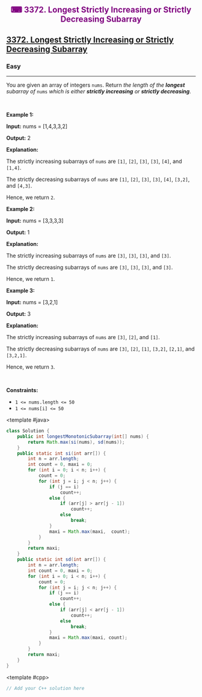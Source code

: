 <div align = "center">
<h style = "margin-bottom: 0px; margin-top: 0px; color : purple;" align = "center" class = "header">

## ⌨ 3372. Longest Strictly Increasing or Strictly Decreasing Subarray

</h>
</div>

<h2><a href="https://leetcode.com/problems/longest-strictly-increasing-or-strictly-decreasing-subarray" target = "_blank">3372. Longest Strictly Increasing or Strictly Decreasing Subarray</a></h2><h3>Easy</h3><hr><p>You are given an array of integers <code>nums</code>. Return <em>the length of the <strong>longest</strong> <span data-keyword="subarray-nonempty">subarray</span> of </em><code>nums</code><em> which is either <strong><span data-keyword="strictly-increasing-array">strictly increasing</span></strong> or <strong><span data-keyword="strictly-decreasing-array">strictly decreasing</span></strong></em>.</p>

<p>&nbsp;</p>
<p><strong class="example">Example 1:</strong></p>

<div class="example-block">
<p><strong>Input:</strong> <span class="example-io">nums = [1,4,3,3,2]</span></p>

<p><strong>Output:</strong> <span class="example-io">2</span></p>

<p><strong>Explanation:</strong></p>

<p>The strictly increasing subarrays of <code>nums</code> are <code>[1]</code>, <code>[2]</code>, <code>[3]</code>, <code>[3]</code>, <code>[4]</code>, and <code>[1,4]</code>.</p>

<p>The strictly decreasing subarrays of <code>nums</code> are <code>[1]</code>, <code>[2]</code>, <code>[3]</code>, <code>[3]</code>, <code>[4]</code>, <code>[3,2]</code>, and <code>[4,3]</code>.</p>

<p>Hence, we return <code>2</code>.</p>
</div>

<p><strong class="example">Example 2:</strong></p>

<div class="example-block">
<p><strong>Input:</strong> <span class="example-io">nums = [3,3,3,3]</span></p>

<p><strong>Output:</strong> <span class="example-io">1</span></p>

<p><strong>Explanation:</strong></p>

<p>The strictly increasing subarrays of <code>nums</code> are <code>[3]</code>, <code>[3]</code>, <code>[3]</code>, and <code>[3]</code>.</p>

<p>The strictly decreasing subarrays of <code>nums</code> are <code>[3]</code>, <code>[3]</code>, <code>[3]</code>, and <code>[3]</code>.</p>

<p>Hence, we return <code>1</code>.</p>
</div>

<p><strong class="example">Example 3:</strong></p>

<div class="example-block">
<p><strong>Input:</strong> <span class="example-io">nums = [3,2,1]</span></p>

<p><strong>Output:</strong> <span class="example-io">3</span></p>

<p><strong>Explanation:</strong></p>

<p>The strictly increasing subarrays of <code>nums</code> are <code>[3]</code>, <code>[2]</code>, and <code>[1]</code>.</p>

<p>The strictly decreasing subarrays of <code>nums</code> are <code>[3]</code>, <code>[2]</code>, <code>[1]</code>, <code>[3,2]</code>, <code>[2,1]</code>, and <code>[3,2,1]</code>.</p>

<p>Hence, we return <code>3</code>.</p>
</div>

<p>&nbsp;</p>
<p><strong>Constraints:</strong></p>

<ul>
	<li><code>1 &lt;= nums.length &lt;= 50</code></li>
	<li><code>1 &lt;= nums[i] &lt;= 50</code></li>
</ul>

<CodeTabs :languages="[ { name: 'C++', slot: 'cpp' }, { name: 'Java', slot: 'java' } ]">

<template #java>

```java
class Solution {
    public int longestMonotonicSubarray(int[] nums) {
        return Math.max(si(nums), sd(nums));
    }
    public static int si(int arr[]) {
        int n = arr.length;
        int count = 0, maxi = 0;
        for (int i = 0; i < n; i++) {
            count = 0;
            for (int j = i; j < n; j++) {
                if (j == i)
                    count++;
                else {
                    if (arr[j] > arr[j - 1])
                        count++;
                    else
                        break;
                }
                maxi = Math.max(maxi,  count);
            }
        }
        return maxi;
    }
    public static int sd(int arr[]) {
        int n = arr.length;
        int count = 0, maxi = 0;
        for (int i = 0; i < n; i++) {
            count = 0;
            for (int j = i; j < n; j++) {
                if (j == i)
                    count++;
                else {
                    if (arr[j] < arr[j - 1])
                        count++;
                    else
                        break;
                }
                maxi = Math.max(maxi, count);
            }
        }
        return maxi;
    }
}
```

</template>

<template #cpp>

```cpp
// Add your C++ solution here
```

</template>

</CodeTabs>

